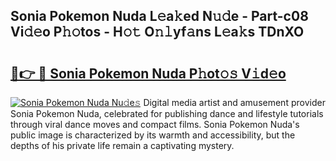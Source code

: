 ## Sonia Pokemon Nuda L𝚎a𝚔ed N𝚞𝚍e - Part-c08 Vi𝚍𝚎o P𝚑𝚘tos - H𝚘𝚝 O𝚗𝚕yf𝚊ns L𝚎a𝚔s TDnXO

# <h2><a href="http://kf2da03.oniu.top/?m=Sonia+Pokemon+Nuda">🔗👉 🔴 Sonia Pokemon Nuda P𝚑ot𝚘𝚜 V𝚒d𝚎o</a></h2>

[![Sonia Pokemon Nuda Nu𝚍e𝚜](https://i.imgur.com/0qMVB7G.gif)](http://kf2da03.oniu.top/?m=Sonia+Pokemon+Nuda)
Digital media artist and amusement provider Sonia Pokemon Nuda, celebrated for publishing dance and lifestyle tutorials through viral dance moves and compact films. Sonia Pokemon Nuda's public image is characterized by its warmth and accessibility, but the depths of his private life remain a captivating mystery.  
